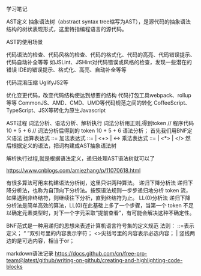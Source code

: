 学习笔记

AST定义
抽象语法树（abstract syntax tree缩写为AST），是源代码的抽象语法结构的树状表现形式，这里特指编程语言的源代码。

AST的使用场景

代码语法的检查、代码风格的检查、代码的格式化、代码的高亮、代码错误提示、代码自动补全等等
如JSLint、JSHint对代码错误或风格的检查，发现一些潜在的错误
IDE的错误提示、格式化、高亮、自动补全等等

代码混淆压缩
UglifyJS2等

优化变更代码，改变代码结构使达到想要的结构
代码打包工具webpack、rollup等等
CommonJS、AMD、CMD、UMD等代码规范之间的转化
CoffeeScript、TypeScript、JSX等转化为原生Javascript

AST过程
词法分析、语法分析、解析执行
词法分析用正则,得到token
// 程序代码
10 + 5 + 6
// 词法分析后得到的 token
10
+
5
+
6
语法分析；
首先我们用BNF定义语法
运算表达式
<Expression> ::= <AddExpression><EOF>
加法表达式
<AddExpression> ::= <MultipleExpression> | <AddExpression><+><MultiplicativeExpression> | <AddExpression><-><MultiplicativeExpression>
乘法表达式
<MultipleExpression> ::= <Number> | <MultipleExpression><*><Number> | <MultipleExpression></><Number>
然后根据定义的语法，把词构建成AST抽象语法树

解析执行过程,就是根据语法定义，递归处理AST语法树就可以了

https://www.cnblogs.com/amiezhang/p/11070618.html

有很多算法可用来构建语法分析树，这里只讲两种算法。
递归下降分析法
递归下降分析法，也称为自顶向下分析法。按照语法规则一步步递归地分析 token 流，如果遇到非终结符，则继续往下分析，直到终结符为止。
LL(0)分析法
递归下降分析法是简单高效的算法，LL(0)在此基础上多了一个步骤，当第一个 token 不足以确定元素类型时，对下一个字元采取“提前查看”，有可能会解决这种不确定性。

BNF范式是一种用递归的思想来表述计算机语言符号集的定义规范
法则：
::=表示定义；
“ ”双引号里的内容表示字符；
<>尖括号里的内容表示必选内容；
| 竖线两边的是可选内容，相当于or；

markdown语法记录
https://docs.github.com/cn/free-pro-team@latest/github/writing-on-github/creating-and-highlighting-code-blocks
